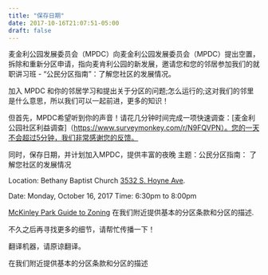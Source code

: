 ```yaml
---
title: "保存日期"
date: 2017-10-16T21:07:51-05:00
draft: false
---
```

麦金利公园发展委员会（MPDC）向麦金利公园发展委员会（MPDC）提出空置，拆除和重新分区申请，指向麦肯利公园的新发展，邀请您和您的邻居参加我们的就职讲习班 - “公民分区指南”：了解您社区的发展情况。 

加入 MPDC 和你的邻居学习和提出关于分区的问题;怎么运行的;这对我们的邻里是什么意思，所以我们可以一起前进，更多的知识！
 
但首先，MPDC希望听到你的声音！请花几分钟时间完成一项快速调查：[麦金利公园社区利益调查]（https://www.surveymonkey.com/r/N9FQVPN）。您的一天不会超过5分钟，我们非常感谢您的反馈。 
 
同时，保存日期，并计划加入MPDC，提供丰富的夜晚
主题：公民分区指南：
                        了解您社区的发展情况

Location:         Bethany Baptist Church
                        [3532 S. Hoyne Ave](https://goo.gl/maps/8zXUmT1wRgE2).
 
Date:                Monday, October 16, 2017
Time:               6:30pm to 8:00pm
 
[McKinley Park Guide to Zoning](https://drive.google.com/file/d/0B0znleYpwmY2Y09mTks2RHRfNFk/view?usp=sharing) 在我们附近提供基本的分区条款和分区的描述.


不久之后再寻找更多的细节，请帮忙传播一下！

翻译机器，请原谅翻译。





在我们附近提供基本的分区条款和分区的描述